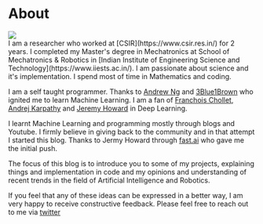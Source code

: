 # About

<div class="img-div" markdown="0">
  <image src="/images/photo.jpeg"/>
  <br />
</div>
I am a researcher who worked at [CSIR](https://www.csir.res.in/) for 2 years. I completed my Master's degree in Mechatronics at School of Mechatronics & Robotics in [Indian Institute of Engineering Science and Technology](https://www.iiests.ac.in/). I am passionate about science and it's implementation. I spend most of time in Mathematics and coding.

I am a self taught programmer. Thanks to [Andrew Ng](https://www.coursera.org/instructor/andrewng) and [3Blue1Brown](https://www.youtube.com/c/3blue1brown) who ignited me to learn Machine Learning. I am a fan of [Franchois Chollet](https://twitter.com/fchollet),  [Andrej Karpathy](https://karpathy.ai/) and [Jeremy Howard](https://twitter.com/jeremyphoward) in Deep Learning. 

I learnt Machine Learning and programming mostly through blogs and Youtube. I firmly believe in giving back to the community and in that attempt I started this blog. Thanks to Jermy Howard through [fast.ai](https://www.fast.ai/) who gave me the initial push. 

The focus of this blog is to introduce you to some of my projects, explaining things and implementation in code and my opinions and understanding of recent trends in the field of Artificial Intelligence and Robotics. 

If you feel that any of these ideas can be expressed in a better way, I am very happy to receive constructive feedback. Please feel free to reach out to me via [twitter](https://twitter.com/manoj_io)

